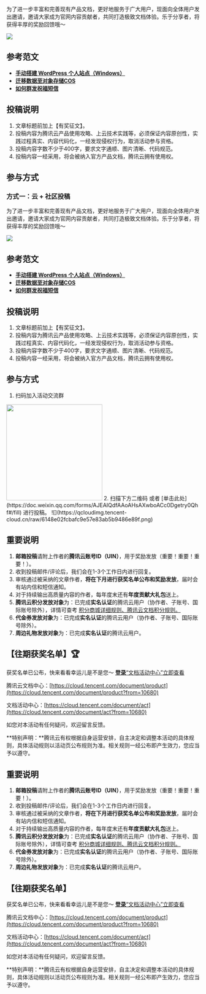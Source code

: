 
为了进一步丰富和完善现有产品文档，更好地服务于广大用户，现面向全体用户发出邀请，邀请大家成为官网内容贡献者，共同打造极致文档体验。乐于分享者，将获得丰厚的奖励回馈哦～

![](https://qcloudimg.tencent-cloud.cn/raw/a1c2695f7ba2ff6d5e987b898386fe32.png)

## 参考范文

- [**手动搭建 WordPress 个人站点（Windows）**](https://cloud.tencent.com/document/product/213/39540)
- [**迁移数据至对象存储COS**](https://cloud.tencent.com/document/product/436/38224)
- [**如何群发祝福短信**](https://cloud.tencent.com/document/product/382/39032)

## 投稿说明

1. 文章标题前加上【有奖征文】。
2. 投稿内容为腾讯云产品使用攻略、上云技术实践等，必须保证内容原创性，实践过程真实、内容代码化，一经发现侵权行为，取消活动参与资格。
3. 投稿内容字数不少于400字，要求文字通顺、图片清晰、代码规范。
4. 投稿内容一经采用，将会被纳入官方产品文档，腾讯云拥有使用权。



## 参与方式

### 方式一：云 + 社区投稿

为了进一步丰富和完善现有产品文档，更好地服务于广大用户，现面向全体用户发出邀请，邀请大家成为官网内容贡献者，共同打造极致文档体验。乐于分享者，将获得丰厚的奖励回馈哦～

![](https://qcloudimg.tencent-cloud.cn/raw/a1c2695f7ba2ff6d5e987b898386fe32.png)

## 参考范文

- [**手动搭建 WordPress 个人站点（Windows）**](https://cloud.tencent.com/document/product/213/39540)
- [**迁移数据至对象存储COS**](https://cloud.tencent.com/document/product/436/38224)
- [**如何群发祝福短信**](https://cloud.tencent.com/document/product/382/39032)

## 投稿说明

1. 文章标题前加上【有奖征文】。
2. 投稿内容为腾讯云产品使用攻略、上云技术实践等，必须保证内容原创性，实践过程真实、内容代码化，一经发现侵权行为，取消活动参与资格。
3. 投稿内容字数不少于400字，要求文字通顺、图片清晰、代码规范。
4. 投稿内容一经采用，将会被纳入官方产品文档，腾讯云拥有使用权。



## 参与方式

1. 扫码加入活动交流群
<img src="https://qcloudimg.tencent-cloud.cn/raw/6efce99c1e86b754a6cc286562bb17dc.png" width="250px">
2. 扫描下方二维码 或者 [单击此处](https://doc.weixin.qq.com/forms/AJEAIQdfAAoAHsAXwboACc0Dgetry0Qhf#/fill)  进行投稿。
![](https://qcloudimg.tencent-cloud.cn/raw/6148e02fcbafc9e57e83ab5b9486e89f.png)

##  重要说明

1. **邮箱投稿**请附上作者的**腾讯云账号ID（UIN）**，用于奖励发放（重要！重要！重要！）。
2. 收到投稿邮件/评论后，我们会在1-3个工作日内进行回复。
3. 审核通过被采纳的文章作者，**将在下月进行获奖名单公布和奖励发放**，届时会有站内信和短信通知。
4. 对于持续输出高质量内容的作者，每年度末还有**年度贡献大礼包**送上。
5. **腾讯云积分发放对象**为：已完成**实名认证**的腾讯云用户（协作者、子账号、国际账号除外），详情可查考 [积分商城详细规则、](https://cloud.tencent.com/act/integralmall)[腾讯云文档积分规则。](https://cloud.tencent.com/document/product/855/54543)
6. **代金券发放对象**为：已完成**实名认证**的腾讯云用户（协作者、子账号、国际账号除外）。
7. **周边礼物发放对象**为：已完成**实名认证**的腾讯云用户。



## 【往期获奖名单】🏆

获奖名单已公布，快来看看幸运儿是不是您～  [**登录**“文档活动中心”立即查看](https://cloud.tencent.com/document/act)

腾讯云文档中心：[https://cloud.tencent.com/document/product](https://cloud.tencent.com/document/product?from=10680)

文档活动中心：[https://cloud.tencent.com/document/act](https://cloud.tencent.com/document/act?from=10680)

如您对本活动有任何疑问，欢迎留言反馈。

**特别声明：**腾讯云有权根据自身运营安排，自主决定和调整本活动的具体规则，具体活动规则以活动页公布规则为准。相关规则一经公布即产生效力，您应当予以遵守。

##  重要说明

1. **邮箱投稿**请附上作者的**腾讯云账号ID（UIN）**，用于奖励发放（重要！重要！重要！）。
2. 收到投稿邮件/评论后，我们会在1-3个工作日内进行回复。
3. 审核通过被采纳的文章作者，**将在下月进行获奖名单公布和奖励发放**，届时会有站内信和短信通知。
4. 对于持续输出高质量内容的作者，每年度末还有**年度贡献大礼包**送上。
5. **腾讯云积分发放对象**为：已完成**实名认证**的腾讯云用户（协作者、子账号、国际账号除外），详情可查考 [积分商城详细规则、](https://cloud.tencent.com/act/integralmall)[腾讯云文档积分规则。](https://cloud.tencent.com/document/product/855/54543)
6. **代金券发放对象**为：已完成**实名认证**的腾讯云用户（协作者、子账号、国际账号除外）。
7. **周边礼物发放对象**为：已完成**实名认证**的腾讯云用户。



## 【往期获奖名单】

获奖名单已公布，快来看看幸运儿是不是您～  [**登录**“文档活动中心”立即查看](https://cloud.tencent.com/document/act)

腾讯云文档中心：[https://cloud.tencent.com/document/product](https://cloud.tencent.com/document/product?from=10680)

文档活动中心：[https://cloud.tencent.com/document/act](https://cloud.tencent.com/document/act?from=10680)

如您对本活动有任何疑问，欢迎留言反馈。

**特别声明：**腾讯云有权根据自身运营安排，自主决定和调整本活动的具体规则，具体活动规则以活动页公布规则为准。相关规则一经公布即产生效力，您应当予以遵守。

